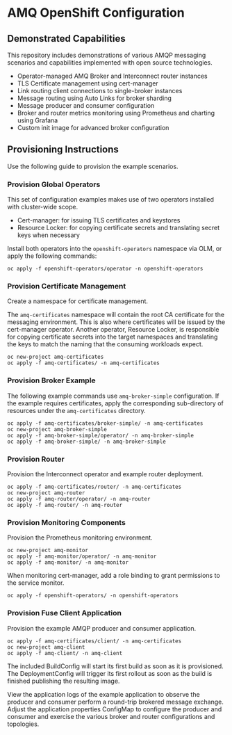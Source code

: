 # AMQ OpenShift Configuration

## Demonstrated Capabilities

This repository includes demonstrations of various AMQP messaging scenarios and capabilities implemented with open source technologies.

- Operator-managed AMQ Broker and Interconnect router instances
- TLS Certificate management using cert-manager
- Link routing client connections to single-broker instances
- Message routing using Auto Links for broker sharding
- Message producer and consumer configuration
- Broker and router metrics monitoring using Prometheus and charting using Grafana
- Custom init image for advanced broker configuration

## Provisioning Instructions

Use the following guide to provision the example scenarios.

### Provision Global Operators

This set of configuration examples makes use of two operators installed with cluster-wide scope.
- Cert-manager: for issuing TLS certificates and keystores
- Resource Locker: for copying certificate secrets and translating secret keys when necessary

Install both operators into the `openshift-operators` namespace via OLM, or apply the following commands:

```
oc apply -f openshift-operators/operator -n openshift-operators
```

### Provision Certificate Management

Create a namespace for certificate management.

The `amq-certificates` namespace will contain the root CA certificate for the messaging environment. This is also where certificates will be issued by the cert-manager operator. Another operator, Resource Locker, is responsible for copying certificate secrets into the target namespaces and translating the keys to match the naming that the consuming workloads expect.

```
oc new-project amq-certificates
oc apply -f amq-certificates/ -n amq-certificates
```

### Provision Broker Example

The following example commands use `amq-broker-simple` configuration. If the example requires certificates, apply the corresponding sub-directory of resources under the `amq-certificates` directory.

```
oc apply -f amq-certificates/broker-simple/ -n amq-certificates
oc new-project amq-broker-simple
oc apply -f amq-broker-simple/operator/ -n amq-broker-simple
oc apply -f amq-broker-simple/ -n amq-broker-simple
```

### Provision Router

Provision the Interconnect operator and example router deployment.

```
oc apply -f amq-certificates/router/ -n amq-certificates
oc new-project amq-router
oc apply -f amq-router/operator/ -n amq-router
oc apply -f amq-router/ -n amq-router
```

### Provision Monitoring Components

Provision the Prometheus monitoring environment.

```
oc new-project amq-monitor
oc apply -f amq-monitor/operator/ -n amq-monitor
oc apply -f amq-monitor/ -n amq-monitor
```

When monitoring cert-manager, add a role binding to grant permissions to the service monitor.

```
oc apply -f openshift-operators/ -n openshift-operators
```

### Provision Fuse Client Application

Provision the example AMQP producer and consumer application.

```
oc apply -f amq-certificates/client/ -n amq-certificates
oc new-project amq-client
oc apply -f amq-client/ -n amq-client
```

The included BuildConfig will start its first build as soon as it is provisioned. The DeploymentConfig will trigger its first rollout as soon as the build is finished publishing the resulting image.

View the application logs of the example application to observe the producer and consumer perform a round-trip brokered message exchange. Adjust the application properties ConfigMap to configure the producer and consumer and exercise the various broker and router configurations and topologies. 